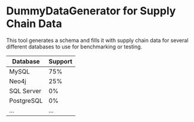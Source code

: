 # DummyDataGenerator for Supply Chain Data

This tool generates a schema and fills it with supply chain data for several different databases to use for benchmarking or testing. 

Database | Support
--- | ---
MySQL | 75%
Neo4j | 25%
SQL Server | 0%
PostgreSQL | 0%
... | ...